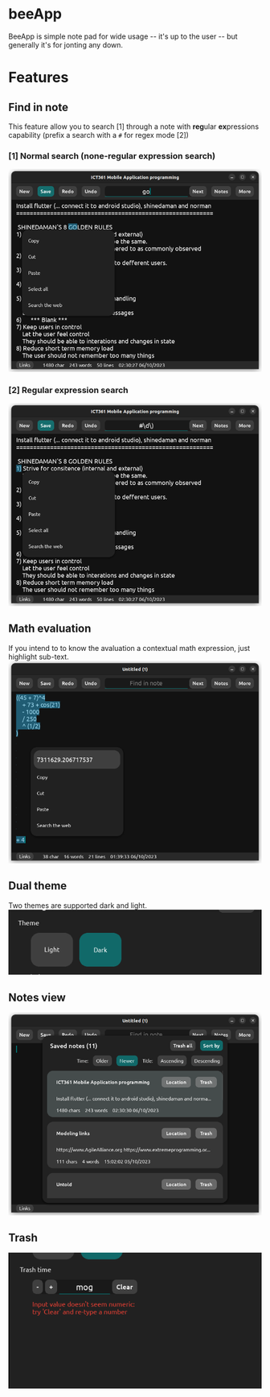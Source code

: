 # beeApp
BeeApp is simple note pad for wide usage -- it's up to the user -- but generally it's for jonting any down.

# Features
## Find in note
This feature allow you to search [1] through a note with **reg**ular **ex**pressions capability (prefix a search with a ```#``` for regex mode [2])

### [1] Normal search (none-regular expression search)
![None-regualar expression](https://github.com/4mugala/beeApp/blob/main/screenshots/None-regular%20expression%20search.png "None-regular expression")

### [2] Regular expression search
![None-regualar expression](https://github.com/4mugala/beeApp/blob/main/screenshots/Regular%20expression%20search.png "Regular expression")

## Math evaluation
If you intend to to know the avaluation a contextual math expression, just highlight sub-text.
![The math expression is elaborate](https://github.com/4mugala/beeApp/blob/main/screenshots/Math%20evaluation.png "Math evaluation")

## Dual theme
Two themes are supported dark and light.
![Dual theme](https://github.com/4mugala/beeApp/blob/main/screenshots/Theme%20switch.png "Dual theme")

## Notes view
![Notes view](https://github.com/4mugala/beeApp/blob/main/screenshots/Notes%20View.png "Notes view")

## Trash
![Trash](https://github.com/4mugala/beeApp/blob/main/screenshots/Trash.png "Trash")
